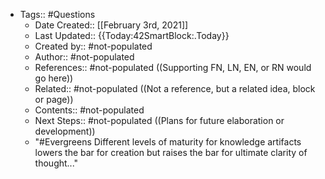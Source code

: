 - Tags:: #Questions
    - Date Created:: [[February 3rd, 2021]]
    - Last Updated:: {{Today:42SmartBlock:.Today}}
    - Created by:: #not-populated
    - Author:: #not-populated
    - References:: #not-populated ((Supporting FN, LN, EN, or RN would go here))
    - Related:: #not-populated ((Not a reference, but a related idea, block or page))
    - Contents:: #not-populated
    - Next Steps:: #not-populated ((Plans for future elaboration or development))
    - "#Evergreens Different levels of maturity for knowledge artifacts lowers the bar for creation but raises the bar for ultimate clarity of thought..."

